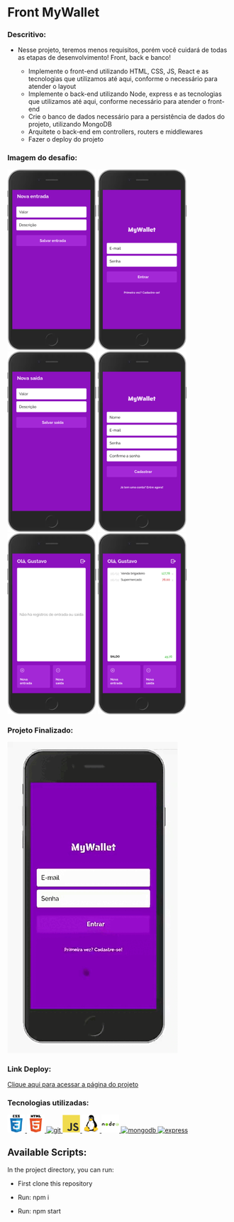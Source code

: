 # Front MyWallet

### Descritivo:

- Nesse projeto, teremos menos requisitos, porém você cuidará de todas as etapas de desenvolvimento! Front, back e banco!

    - Implemente o front-end utilizando HTML, CSS, JS, React e as tecnologias que utilizamos até aqui, conforme o necessário para atender o layout
    - Implemente o back-end utilizando Node, express e as tecnologias que utilizamos até aqui, conforme necessário para atender o front-end
    - Crie o banco de dados necessário para a persistência de dados do projeto, utilizando MongoDB
    - Arquitete o back-end em controllers, routers e middlewares
    - Fazer o deploy do projeto
  
### Imagem do desafio:

<p>

<img src='https://raw.githubusercontent.com/guoconde/MyWallet_Front/main/src/components/assets/images/input.png' width='200px' />
<img src='https://raw.githubusercontent.com/guoconde/MyWallet_Front/main/src/components/assets/images/login.png' width='200px' />
<img src='https://raw.githubusercontent.com/guoconde/MyWallet_Front/main/src/components/assets/images/output.png' width='200px' />
<img src='https://raw.githubusercontent.com/guoconde/MyWallet_Front/main/src/components/assets/images/register.png' width='200px' />
<img src='https://raw.githubusercontent.com/guoconde/MyWallet_Front/main/src/components/assets/images/wallet.png' width='200px' />
<img src='https://raw.githubusercontent.com/guoconde/MyWallet_Front/main/src/components/assets/images/wallet_2.png' width='200px' />

</p>

### Projeto Finalizado:

<img src='https://raw.githubusercontent.com/guoconde/MyWallet_Front/main/src/components/assets/images/my_wallet.gif'/>

### Link Deploy:

[Clique aqui para acessar a página do projeto](https://mywallet-nu-lime.vercel.app/)

### Tecnologias utilizadas:

<p align="left">
  <a href="https://www.w3schools.com/css/" target="_blank"> <img src="https://raw.githubusercontent.com/devicons/devicon/master/icons/css3/css3-original-wordmark.svg" alt="css3" width="40" height="40"/> </a> 
  <a href="https://www.w3.org/html/" target="_blank"> <img src="https://raw.githubusercontent.com/devicons/devicon/master/icons/html5/html5-original-wordmark.svg" alt="html5" width="40" height="40"/> </a> 
  <a href="https://git-scm.com/" target="_blank"> <img src="https://www.vectorlogo.zone/logos/git-scm/git-scm-icon.svg" alt="git" width="40" height="40"/> </a>
  <a href="https://developer.mozilla.org/en-US/docs/Web/JavaScript" target="_blank"> <img src="https://raw.githubusercontent.com/devicons/devicon/master/icons/javascript/javascript-original.svg" alt="javascript" width="40" height="40"/> </a> 
  <a href="https://www.linux.org/" target="_blank"> <img src="https://raw.githubusercontent.com/devicons/devicon/master/icons/linux/linux-original.svg" alt="linux" width="40" height="40"/> </a> 
  <a href="https://nodejs.org" target="_blank"> <img src="https://raw.githubusercontent.com/devicons/devicon/master/icons/nodejs/nodejs-original-wordmark.svg" alt="nodejs" width="40" height="40"/> </a> 
  <a href="https://www.mongodb.com/pt-br" target="_blank"> <img src="https://icongr.am/devicon/mongodb-original-wordmark.svg?size=128&color=currentColor" alt="mongodb" width="40" height="40"/> </a> 
  <a href="https://expressjs.com/pt-br/" target="_blank"> <img src="https://icongr.am/devicon/express-original-wordmark.svg?size=128&color=currentColor" alt="express" width="40" height="40"/> </a> 
</p>

## Available Scripts:

In the project directory, you can run:

- First clone this repository

- Run: npm i

- Run: npm start